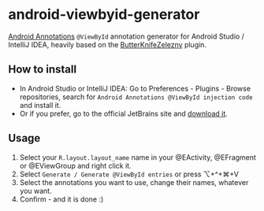 android-viewbyid-generator
==========================

[Android Annotations](http://androidannotations.org/) `@ViewById` annotation generator for Android Studio / IntelliJ IDEA, heavily based on the [ButterKnifeZelezny](https://github.com/inmite/android-butterknife-zelezny) plugin.

How to install
--------------
* In Android Studio or IntelliJ IDEA: Go to Preferences - Plugins - Browse repositories, search for `Android Annotations @ViewById injection code` and install it.
* Or if you prefer, go to the official JetBrains site and [download it](http://plugins.jetbrains.com/plugin/7376).

Usage
-----
1. Select your `R.layout.layout_name` name in your @EActivity, @EFragment or @EViewGroup and right click it.
2. Select `Generate / Generate @ViewById entries` or press ⌥+^+⌘+V
3. Select the annotations you want to use, change their names, whatever you want.
4. Confirm - and it is done :)
